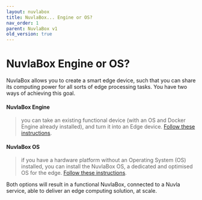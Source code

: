 ```yaml
---
layout: nuvlabox
title: NuvlaBox... Engine or OS?
nav_order: 1
parent: NuvlaBox v1
old_version: true
---
```


# NuvlaBox Engine or OS?

NuvlaBox allows you to create a smart edge device, such that you can share its computing power for all sorts of edge processing tasks. You have two ways of achieving this goal.

#### NuvlaBox Engine

> you can take an existing functional device (with an OS and Docker Engine already installed), and turn it into an Edge device. [Follow these instructions](/nuvlabox/nuvlabox-engine).


#### NuvlaBox OS

> if you have a hardware platform without an Operating System (OS) installed, you can install the NuvlaBox OS, a dedicated and optimised OS for the edge. [Follow these instructions](/nuvlabox/nuvlabox-os).

Both options will result in a functional NuvlaBox, connected to a Nuvla service, able to deliver an edge computing solution, at scale.
